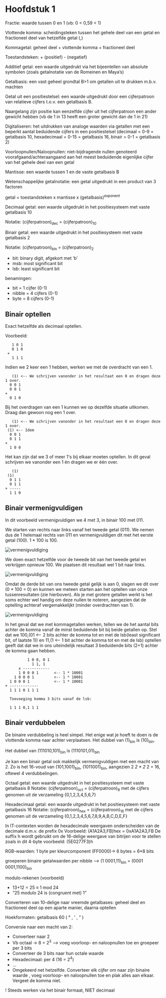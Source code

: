 # Hoofdstuk 1

Fractie: waarde tussen 0 en 1 (vb: 0 < 0,59 < 1)

Vlottende komma: scheidingsteken tussen het gehele deel van een getal en fractioneel deel van hetzelfde getal (,)

Kommagetal: geheel deel + vlottende komma + fractioneel deel

Toestandsteken: + (positief) - (negatief)

Additief getal: een waarde uitgedrukt via het bijeentellen van absolute symbolen (zoals getalnotatie van de Romeinen en Maya’s)

Getalbasis: een vast geheel grondtal B>1 om getallen uit te drukken m.b.v. machten

Getal uit een positiestelsel: een waarde uitgedrukt door een cijferpatroon van relatieve cijfers t.o.v. een getalbasis B.

Naargelang zijn positie kan eenzelfde cijfer uit het cijferpatroon een ander gewicht hebben (vb de 1 in 13 heeft een groter gewicht dan de 1 in 21)

Digitaliseren: het uitdrukken van analoge waarden via getallen met een beperkt aantal beduidende cijfers in een positiestelsel (decimaal = 0-9 = getalbasis 10, hexadecimaal = 0-15 = getalbasis 16, binair = 0-1 = getalbasis 2)

Voorloopnullen/Naloopnullen: niet-bijdragende nullen genoteerd voorafgaand/achteraangaand aan het meest beduidende eigenlijke cijfer van het gehele deel van een getal

Mantisse: een waarde tussen 1 en de vaste getalbasis B

Wetenschappelijke getalnotatie: een getal uitgedrukt in een product van 3 factoren

getal = toestandsteken x mantisse x (getalbasis)<sup>exponent</sup>

Decimaal getal: een waarde uitgedrukt in het positiesysteem met vaste getalbasis 10

Notatie: (cijferpatroon)<sub>dec</sub> = (cijferpatroon)<sub>10</sub>

Binair getal: een waarde uitgedrukt in het positiesysteem met vaste getalbasis 2

Notatie: (cijferpatroon)<sub>bin</sub> = (cijferpatroon)<sub>2</sub>

- bit: binary digit, afgekort met ‘b’
- msb: most significant bit
- lsb: least significant bit

benamingen:

- bit = 1 cijfer (0-1)
- nibble = 4 cijfers (0-1)
- byte = 8 cijfers (0-1)

## Binair optellen

Exact hetzelfde als decimaal optellen.

Voorbeeld:

```
   1 0 1
   0 1 0
 +
   1 1 1
```

Indien we 2 keer een 1 hebben, werken we met de overdracht van een 1.

```
   (1) <-- We schrijven vanonder in het resultaat een 0 en dragen deze 1 over.
  0 0 1
  0 0 1
+
  0 1 0
```

Bij het overdragen van een 1 kunnen we op dezelfde situatie uitkomen. Draag dan gewoon nog een 1 over.

```
   (1) <-- We schrijven vanonder in het resultaat een 0 en dragen deze 1 over.
 (1) <-- Idem
  0 0 1
  0 1 1
+
  1 0 0
```

Het kan zijn dat we 3 of meer 1's bij elkaar moeten optellen. In dit geval schrijven we vanonder een 1 én dragen we er één over.

```
   (1)
 (1)
  0 1 1
  0 1 1
+ -----
  1 1 0
```

## Binair vermenigvuldigen

In dit voorbeeld vermenigvuldigen we 4 met 3, in binair 100 met 011.

We starten van rechts naar links vanaf het tweede getal (011). We nemen dus de 1 helemaal rechts van 011 en vermenigvuldigen dit met het eerste getal (100). 1 * 100 is 100.

![vermenigvuldiging](../afb/H1/vermenigvuldiging_1.png)

We doen exact hetzelfde voor de tweede bit van het tweede getal en verkrijgen opnieuw 100. We plaatsen dit resultaat wel 1 bit naar links.

![vermenigvuldiging](../afb/H1/vermenigvuldigen_2.png)

Omdat de derde bit van ons tweede getal gelijk is aan 0, slagen we dit over (0 * 100 = 0) en kunnen we meteen starten aan het optellen van onze tussenresultaten (zie hierboven). Als je met grotere getallen werkt is het soms echter wel handig om deze nullen te noteren, aangezien dat de optelling achteraf vergemakkelijkt (minder overdrachten van 1).

![vermenigvuldiging](../afb/H1/vermenigvuldigen_3.png)

In het geval dat we met kommagetallen werken, tellen we de het aantal bits achter de komma vanaf de minst beduidende bit bij beide getallen op.
Stel dat we 100,(01 <-- 2 bits achter de komma tot en met de lsb(least significant bit, of laatste 1)) en 11,(1 <-- 1 bit achter de komma tot en met de lsb) optellen geeft dat dat we in ons uiteindelijk resultaat 3 beduidende bits (2+1) achter de komma gaan hebben.

```
          1 0 0, 0 1
            1 1, 1
      x ------------
      1 0 0 0 1       <-- 1 * 10001
    1 0 0 0 1         <-- 1 * 10001
  1 0 0 0 1           <-- 1 * 10001
+ -------------
  1 1 1 0 1 1 1

  Toevoeging komma 3 bits vanaf de lsb:

  1 1 1 0,1 1 1
```

## Binair verdubbelen

De binaire verdubbeling is heel simpel. Het enige wat je hoeft te doen is de vlottende komma naar achter verplaatsen.
Het dubbel van (1)<sub>bin</sub> is (10)<sub>bin</sub>.

Het dubbel van (111010,101)<sub>bin</sub> is (1110101,01)<sub>bin</sub>

Je kan een binair getal ook makkelijk vermenigvuldigen met een macht van 2. Zo is het 16-voud van (101,1001)<sub>bin</sub>, (1011001)<sub>bin</sub>, aangezien 2 *2 * 2* 2 = 16, oftewel 4 verdubbelingen.

Octaal getal: een waarde uitgedrukt in het positiesysteem met vaste getalbasis 8
Notatie: (cijferpatroon)<sub>oct</sub> = (cijferpatroon)<sub>8</sub>
met de cijfers genomen uit de verzameling {0,1,2,3,4,5,6,7}

Hexadecimaal getal: een waarde uitgedrukt in het positiesysteem met vaste getalbasis 16
Notatie: (cijferpatroon)<sub>hex</sub> = (cijferpatroon)<sub>16</sub>
met de cijfers genomen uit de verzameling {0,1,2,3,4,5,6,7,8,9,A,B,C,D,E,F}

In IT-contexten worden de hexadecimale weergaven onderscheiden van de decimale d.m.v. de prefix 0x Voorbeeld: (A1A2A3,FB)hex = 0xA1A2A3,FB
De suffix h wordt gebruikt om de 16-delige weergave van bitrijen voor te stellen zoals in dit 4-byte voorbeeld: (5E0277F3)h

RGB-waarden: 1 byte per kleurcomponent (FF0000)-> 6 bytes = 6*8 bits

groeperen binaire getalwaarden per nibble --> (1 0001,11)<sub>bin</sub> = (0001 0001,1100)<sub>bin</sub>

modulo-rekenen (voorbeeld)

- 13+12 = 25 ≡ 1 mod 24
- “25 modulo 24 is (congruent met) 1”

Converteren van 10-delige naar vreemde getalbases: geheel deel en fractioneel deel op een aparte manier, daarna optellen

Hoekformaten: getalbasis 60 ( ° , ’ , ” )

Conversie naar een macht van 2:

- Converteer naar 2
- Vb octaal -> 8 = 2<sup>3</sup> --> voeg voorloop- en naloopnullen toe en groepeer per 3 bits
- Converteer de 3 bits naar hun octale waarde
- Hexadecimaal: per 4 (16 = 2<sup>4</sup>)
- …
- Omgekeerd net hetzelfde. Converteer elk cijfer om naar zijn binaire waarde , voeg voorloop- en naloopnullen toe en plak alles aan elkaar. Vergeet de komma niet.

! Steeds werken via het binair formaat, NIET decimaal

